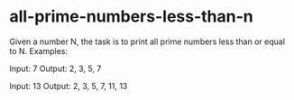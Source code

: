 # all-prime-numbers-less-than-n

Given a number N, the task is to print all prime numbers less than or equal to N.
Examples: 
 

Input: 7
Output: 2, 3, 5, 7

Input: 13
Output: 2, 3, 5, 7, 11, 13 
